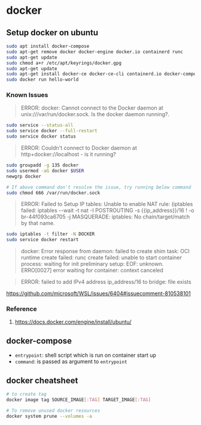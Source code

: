 # docker

## Setup docker on ubuntu
```bash
sudo apt install docker-compose
sudo apt-get remove docker docker-engine docker.io containerd runc
sudo apt-get update
sudo chmod a+r /etc/apt/keyrings/docker.gpg
sudo apt-get update
sudo apt-get install docker-ce docker-ce-cli containerd.io docker-compose-plugin
sudo docker run hello-world
```
### Known Issues
> ERROR: docker: Cannot connect to the Docker daemon at unix:///var/run/docker.sock. Is the docker daemon running?.
```bash
sudo service --status-all
sudo service docker --full-restart
sudo service docker status
```

> ERROR: Couldn't connect to Docker daemon at http+docker://localhost - is it running?
```bash
sudo groupadd -g 135 docker
sudo usermod -aG docker $USER
newgrp docker

# If above command don't resolve the issue, try running below command
sudo chmod 666 /var/run/docker.sock
```


> ERROR: Failed to Setup IP tables: Unable to enable NAT rule:  (iptables failed: iptables --wait -t nat -I POSTROUTING -s {{ip_address}}/16 ! -o br-44f093ca6705 -j MASQUERADE: iptables: No chain/target/match by that name.
```bash
sudo iptables -t filter -N DOCKER
sudo service docker restart
```

> docker: Error response from daemon: failed to create shim task: OCI runtime create failed: runc create failed: unable to start container process: waiting for init preliminary setup: EOF: unknown. ERRO[0027] error waiting for container: context canceled 


> ERROR: failed to add IPv4 address ip_address/16 to bridge: file exists

https://github.com/microsoft/WSL/issues/6404#issuecomment-810538101

### Reference
1. https://docs.docker.com/engine/install/ubuntu/


## docker-compose

- `entrypoint`: shell script which is run on container start up
- `command`: is passed as argument to `entrypoint`

## docker cheatsheet

```bash
# to create tag
docker image tag SOURCE_IMAGE[:TAG] TARGET_IMAGE[:TAG]

# To remove unused docker resources
docker system prune --volumes -a
```